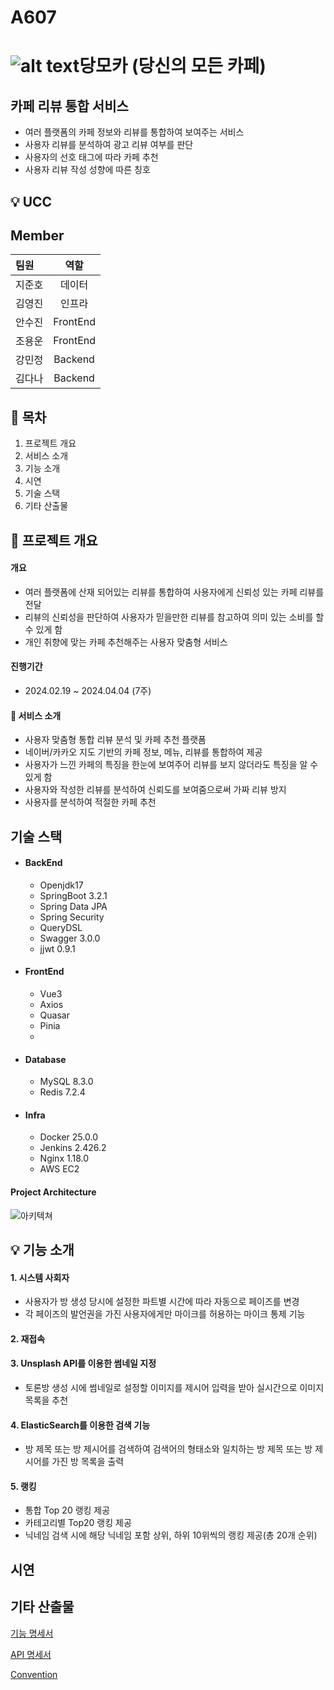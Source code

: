 # A607


# ![alt text](DMC.png)당모카 (당신의 모든 카페)

## 카페 리뷰 통합 서비스

- 여러 플랫폼의 카페 정보와 리뷰를 통합하여 보여주는 서비스
- 사용자 리뷰를 분석하여 광고 리뷰 여부를 판단
- 사용자의 선호 태그에 따라 카페 추천
- 사용자 리뷰 작성 성향에 따른 칭호

## 💡 UCC


## Member

| 팀원   |      역할       |
| :----- | :----------------: | 
| 지준호 | 데이터 |
| 김영진 | 인프라 |  
| 안수진 | FrontEnd | 
| 조용운 | FrontEnd | 
| 강민정 | Backend |  
| 김다나 | Backend | 

## 🚩 목차
1. 프로젝트 개요
2. 서비스 소개
3. 기능 소개
4. 시연
5. 기술 스택
6. 기타 산출물


## 📑 프로젝트 개요
#### 개요
 - 여러 플랫폼에 산재 되어있는 리뷰를 통합하여 사용자에게 신뢰성 있는 카페 리뷰를 전달
 - 리뷰의 신뢰성을 판단하여 사용자가 믿을만한 리뷰를 참고하여 의미 있는 소비를 할 수 있게 함
 - 개인 취향에 맞는 카페 추천해주는 사용자 맞춤형 서비스

#### 진행기간 
 - 2024.02.19 ~ 2024.04.04 (7주)

#### 🧮 서비스 소개
- 사용자 맞춤형 통합 리뷰 분석 및 카페 추천 플랫폼
- 네이버/카카오 지도 기반의 카페 정보, 메뉴, 리뷰를 통합하여 제공
- 사용자가 느낀 카페의 특징을 한눈에 보여주어 리뷰를 보지 않더라도 특징을 알 수 있게 함
- 사용자와 작성한 리뷰를 분석하여 신뢰도를 보여줌으로써 가짜 리뷰 방지
- 사용자를 분석하여 적절한 카페 추천

 ## 기술 스택

- ####  BackEnd
  - Openjdk17
  - SpringBoot 3.2.1
  - Spring Data JPA
  - Spring Security
  - QueryDSL
  - Swagger 3.0.0
  - jjwt 0.9.1

- ####  FrontEnd
  - Vue3
  - Axios
  - Quasar
  - Pinia
  -  

- ####  Database
  - MySQL 8.3.0
  - Redis 7.2.4

- ####  Infra
  - Docker 25.0.0
  - Jenkins 2.426.2
  - Nginx 1.18.0
  - AWS EC2

####  Project Architecture

![아키텍쳐](./documents/architecture/아키텍쳐.png)


## 💡 기능 소개
####  1. 시스템 사회자
- 사용자가 방 생성 당시에 설정한 파트별 시간에 따라 자동으로 페이즈를 변경
- 각 페이즈의 발언권을 가진 사용자에게만 마이크를 허용하는 마이크 통제 기능

####  2. 재접속

####  3. Unsplash API를 이용한 썸네일 지정
- 토론방 생성 시에 썸네일로 설정할 이미지를 제시어 입력을 받아 실시간으로 이미지 목록을 추천

####  4. ElasticSearch를 이용한 검색 기능
- 방 제목 또는 방 제시어를 검색하여 검색어의 형태소와 일치하는 방 제목 또는 방 제시어를 가진 방 목록을 출력

####  5. 랭킹
- 통합 Top 20 랭킹 제공
- 카테고리별 Top20 랭킹 제공
- 닉네임 검색 시에 해당 닉네임 포함 상위, 하위 10위씩의 랭킹 제공(총 20개 순위)


## 시연



## 기타 산출물

[기능 명세서](https://discovered-lemongrass-789.notion.site/2c04cab8ab864f1caf205112e58a76b2?v=c197501aa796455fabc3eb0a913ff680)

[API 명세서](https://discovered-lemongrass-789.notion.site/6085e93cfd0441028830c2de640f3f00?v=6d2c1d313382493a87cb396067ce9bdf&pvs=4)

[Convention](./documents/convention/convention.md)
